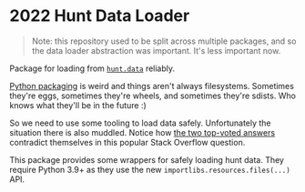 # 2022 Hunt Data Loader
> Note: this repository used to be split across multiple packages, and so the data loader abstraction was important. It's less important now.

Package for loading from [`hunt.data`](/hunt/data/) reliably.

[Python packaging](https://packaging.python.org/discussions/wheel-vs-egg/) is weird and things aren't always filesystems. Sometimes they're eggs, sometimes they're wheels, and sometimes they're sdists. Who knows what they'll be in the future :)

So we need to use some tooling to load data safely. Unfortunately the situation there is also muddled. Notice how [the two top-voted answers](https://stackoverflow.com/questions/6028000/how-to-read-a-static-file-from-inside-a-python-package) contradict themselves in this popular Stack Overflow question.

This package provides some wrappers for safely loading hunt data. They require Python 3.9+ as they use the new `importlibs.resources.files(...)` API.

